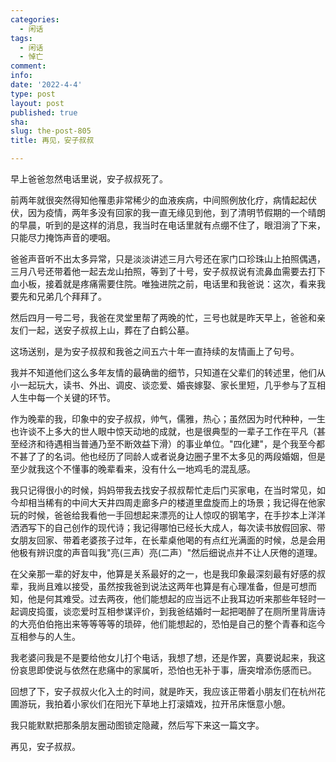 ```yaml
---
categories:
  - 闲话
tags:
  - 闲话
  - 悼亡
comment: 
info: 
date: '2022-4-4'
type: post
layout: post
published: true
sha: 
slug: the-post-805
title: 再见，安子叔叔

---
```

早上爸爸忽然电话里说，安子叔叔死了。

前两年就很突然得知他罹患非常稀少的血液疾病，中间照例放化疗，病情起起伏伏，因为疫情，两年多没有回家的我一直无缘见到他，到了清明节假期的一个晴朗的早晨，听到的是这样的消息，我当时在电话里就有点绷不住了，眼泪淌了下来，只能尽力掩饰声音的哽咽。

爸爸声音听不出太多异常，只是淡淡讲述三月六号还在家门口珍珠山上拍照偶遇，三月八号还带着他一起去龙山拍照，等到了十号，安子叔叔说有流鼻血需要去打下血小板，接着就是疼痛需要住院。唯独进院之前，电话里和我爸说：这次，看来我要先和兄弟几个拜拜了。

然后四月一号二号，我爸在灵堂里帮了两晚的忙，三号也就是昨天早上，爸爸和亲友们一起，送安子叔叔上山，葬在了白鹤公墓。

这场送别，是为安子叔叔和我爸之间五六十年一直持续的友情画上了句号。

我并不知道他们这么多年友情的最确凿的细节，只知道在父辈们的转述里，他们从小一起玩大，读书、外出、调皮、谈恋爱、婚丧嫁娶、家长里短，几乎参与了互相人生中每一个关键的环节。

作为晚辈的我，印象中的安子叔叔，帅气，儒雅，热心；虽然因为时代种种，一生也许谈不上多大的世人眼中惊天动地的成就，也是很典型的一辈子工作在平凡（甚至经济和待遇相当普通乃至不断效益下滑）的事业单位。"四化建"，是个我至今都不甚了了的名词。他也经历了同龄人或者说身边圈子里不太多见的两段婚姻，但是至少就我这个不懂事的晚辈看来，没有什么一地鸡毛的混乱感。

我只记得很小的时候，妈妈带我去找安子叔叔帮忙走后门买家电，在当时常见，如今却相当稀有的中间大天井四周走廊多户的楼道里盘旋而上的场景；我记得在他家玩的时候，爸爸给我看他一手回想起来漂亮的让人惊叹的钢笔字，在手抄本上洋洋洒洒写下的自己创作的现代诗；我记得哪怕已经长大成人，每次读书放假回家、带女朋友回家、带着老婆孩子过年，在长辈桌他喝的有点红光满面的时候，总是会用他极有辨识度的声音叫我"亮(三声）亮(二声）"然后细说点并不让人厌倦的道理。

在父亲那一辈的好友中，他算是关系最好的之一，也是我印象最深刻最有好感的叔辈，我尚且难以接受，虽然按我爸到说法这两年也算是有心理准备，但是可想而知，他是何其难受。过去两夜，他们能想起的应当远不止我耳边听来那些年轻时一起调皮捣蛋，谈恋爱时互相参谋评价，到我爸结婚时一起把喝醉了在厕所里背唐诗的大亮伯伯拖出来等等等等的琐碎，他们能想起的，恐怕是自己的整个青春和迄今互相参与的人生。

我老婆问我是不是要给他女儿打个电话，我想了想，还是作罢，真要说起来，我这份哀思即使说与依然在悲痛中的家属听，恐怕也无补于事，唐突增添伤感而已。

回想了下，安子叔叔火化入土的时间，就是昨天，我应该正带着小朋友们在杭州花圃游玩，我拍着小家伙们在阳光下草地上打滚嬉戏，拉开吊床惬意小憩。

我只能默默把那条朋友圈动图锁定隐藏，然后写下来这一篇文字。

再见，安子叔叔。
